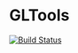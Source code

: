 # GLTools

[![Build Status](https://travis-ci.org/yurivish/GLTools.jl.svg?branch=master)](https://travis-ci.org/yurivish/GLTools.jl)
